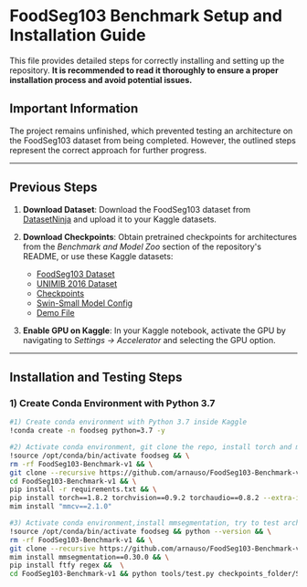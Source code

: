 # FoodSeg103 Benchmark Setup and Installation Guide

This file provides detailed steps for correctly installing and setting up the repository. **It is recommended to read it thoroughly to ensure a proper installation process and avoid potential issues.**

## Important Information

The project remains unfinished, which prevented testing an architecture on the FoodSeg103 dataset from being completed. However, the outlined steps represent the correct approach for further progress.

---

## Previous Steps

1. **Download Dataset**: Download the FoodSeg103 dataset from [DatasetNinja](https://datasetninja.com/food-seg-103) and upload it to your Kaggle datasets.

2. **Download Checkpoints**: Obtain pretrained checkpoints for architectures from the *Benchmark and Model Zoo* section of the repository's README, or use these Kaggle datasets:
    - [FoodSeg103 Dataset](https://www.kaggle.com/datasets/andreurosca/foodseg103)
    - [UNIMIB 2016 Dataset](https://www.kaggle.com/datasets/andreurosca/unimib-2016-official)
    - [Checkpoints](https://www.kaggle.com/datasets/andreurosca/checkpoints)
    - [Swin-Small Model Config](https://www.kaggle.com/datasets/andreurosca/swin-small-patch4-window7-224-22k)
    - [Demo File](https://www.kaggle.com/datasets/andreurosca/pspnet-r50-d8-512x1024-40k-cityscapes-continue-pth)

3. **Enable GPU on Kaggle**: In your Kaggle notebook, activate the GPU by navigating to *Settings -> Accelerator* and selecting the GPU option.

---

## Installation and Testing Steps

### 1) Create Conda Environment with Python 3.7

```bash
#1) Create conda environment with Python 3.7 inside Kaggle
!conda create -n foodseg python=3.7 -y

#2) Activate conda environment, git clone the repo, install torch and mmcv version
!source /opt/conda/bin/activate foodseg && \
rm -rf FoodSeg103-Benchmark-v1 && \
git clone --recursive https://github.com/arnauso/FoodSeg103-Benchmark-v1 && \
cd FoodSeg103-Benchmark-v1 && \
pip install -r requirements.txt && \
pip install torch==1.8.2 torchvision==0.9.2 torchaudio==0.8.2 --extra-index-url https://download.pytorch.org/whl/lts/1.8/cu111 && pip install -U openmim && \
mim install "mmcv==2.1.0"

#3) Activate conda environment,install mmsegmentation, try to test architecture with the checkpoint downloaded iter_80000.pth
!source /opt/conda/bin/activate foodseg && python --version && \
rm -rf FoodSeg103-Benchmark-v1 && \
git clone --recursive https://github.com/arnauso/FoodSeg103-Benchmark-v1 && \
mim install mmsegmentation==0.30.0 && \
pip install ftfy regex &&  \
cd FoodSeg103-Benchmark-v1 && python tools/test.py checkpoints_folder/SETR_Naive_768x768_80k_base.py  /kaggle/input/checkpoints/checkpoints/SETR_Naive_ReLeM/iter_80000.pth --eval mIoU

